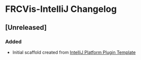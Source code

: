 <!-- Keep a Changelog guide -> https://keepachangelog.com -->

# FRCVis-IntelliJ Changelog

## [Unreleased]
### Added
- Initial scaffold created from [IntelliJ Platform Plugin Template](https://github.com/JetBrains/intellij-platform-plugin-template)
